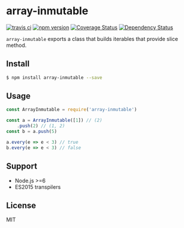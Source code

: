 # array-inmutable

[![travis ci][1]][2]
[![npm version][3]][4]
[![Coverage Status][5]][6]
[![Dependency Status][7]][8]

`array-inmutable` exports a class that builds iterables that provide slice method.

## Install

``` bash
$ npm install array-inmutable --save
```

## Usage
``` javascript
const ArrayInmutable = require('array-inmutable')

const a = ArrayInmutable([1]) // (2)
    .push(2) // (1, 2)
const b = a.push(5)

a.every(e => e < 3) // true
b.every(e => e < 3) // false
```

## Support
- Node.js >=6
- ES2015 transpilers

## License
MIT

  [1]: https://travis-ci.org/xgbuils/array-inmutable.svg?branch=master
  [2]: https://travis-ci.org/xgbuils/array-inmutable
  [3]: https://badge.fury.io/js/array-inmutable.svg
  [4]: https://badge.fury.io/js/array-inmutable
  [5]: https://coveralls.io/repos/github/xgbuils/array-inmutable/badge.svg?branch=master
  [6]: https://coveralls.io/github/xgbuils/array-inmutable?branch=master
  [7]: https://david-dm.org/xgbuils/array-inmutable.svg
  [8]: https://david-dm.org/xgbuils/array-inmutable
